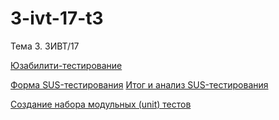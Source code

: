 # 3-ivt-17-t3
Тема 3. 3ИВТ/17


[Юзабилити-тестирование](https://drive.google.com/open?id=1fWeJLo9P5tqFOQ6z2C-TDFylI2n7G3Kh)

[Форма SUS-тестирования](https://docs.google.com/forms/d/e/1FAIpQLScipTVPOZDwqskaopTLsKRnnsdhQ_x7L4rIrYhaAG79UL-OZw/viewform)
[Итог и анализ SUS-тестирования](https://docs.google.com/spreadsheets/d/1AplZ5QhD5YPL2WWh21v0qNsI85_7s2fyI8_WybAE3eM/edit?usp=sharing)

[Создание набора модульных (unit) тестов](https://repl.it/@PietrSidorovich/unittest)
